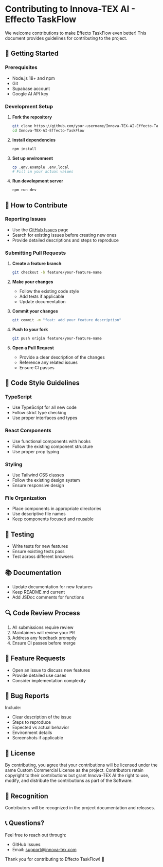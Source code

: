# Contributing to Innova-TEX AI - Effecto TaskFlow

We welcome contributions to make Effecto TaskFlow even better! This document provides guidelines for contributing to the project.

## 🚀 Getting Started

### Prerequisites
- Node.js 18+ and npm
- Git
- Supabase account
- Google AI API key

### Development Setup

1. **Fork the repository**
   ```bash
   git clone https://github.com/your-username/Innova-TEX-AI-Effecto-TaskFlow.git
   cd Innova-TEX-AI-Effecto-TaskFlow
   ```

2. **Install dependencies**
   ```bash
   npm install
   ```

3. **Set up environment**
   ```bash
   cp .env.example .env.local
   # Fill in your actual values
   ```

4. **Run development server**
   ```bash
   npm run dev
   ```

## 🎯 How to Contribute

### Reporting Issues
- Use the [GitHub Issues](https://github.com/your-username/Innova-TEX-AI-Effecto-TaskFlow/issues) page
- Search for existing issues before creating new ones
- Provide detailed descriptions and steps to reproduce

### Submitting Pull Requests

1. **Create a feature branch**
   ```bash
   git checkout -b feature/your-feature-name
   ```

2. **Make your changes**
   - Follow the existing code style
   - Add tests if applicable
   - Update documentation

3. **Commit your changes**
   ```bash
   git commit -m "feat: add your feature description"
   ```

4. **Push to your fork**
   ```bash
   git push origin feature/your-feature-name
   ```

5. **Open a Pull Request**
   - Provide a clear description of the changes
   - Reference any related issues
   - Ensure CI passes

## 📝 Code Style Guidelines

### TypeScript
- Use TypeScript for all new code
- Follow strict type checking
- Use proper interfaces and types

### React Components
- Use functional components with hooks
- Follow the existing component structure
- Use proper prop typing

### Styling
- Use Tailwind CSS classes
- Follow the existing design system
- Ensure responsive design

### File Organization
- Place components in appropriate directories
- Use descriptive file names
- Keep components focused and reusable

## 🧪 Testing

- Write tests for new features
- Ensure existing tests pass
- Test across different browsers

## 📚 Documentation

- Update documentation for new features
- Keep README.md current
- Add JSDoc comments for functions

## 🔍 Code Review Process

1. All submissions require review
2. Maintainers will review your PR
3. Address any feedback promptly
4. Ensure CI passes before merge

## 🎨 Feature Requests

- Open an issue to discuss new features
- Provide detailed use cases
- Consider implementation complexity

## 🐛 Bug Reports

Include:
- Clear description of the issue
- Steps to reproduce
- Expected vs actual behavior
- Environment details
- Screenshots if applicable

## 📄 License

By contributing, you agree that your contributions will be licensed under the same Custom Commercial License as the project. Contributors retain copyright to their contributions but grant Innova-TEX AI the right to use, modify, and distribute the contributions as part of the Software.

## 🙏 Recognition

Contributors will be recognized in the project documentation and releases.

## 📞 Questions?

Feel free to reach out through:
- GitHub Issues
- Email: support@innova-tex.com

Thank you for contributing to Effecto TaskFlow! 🎉
